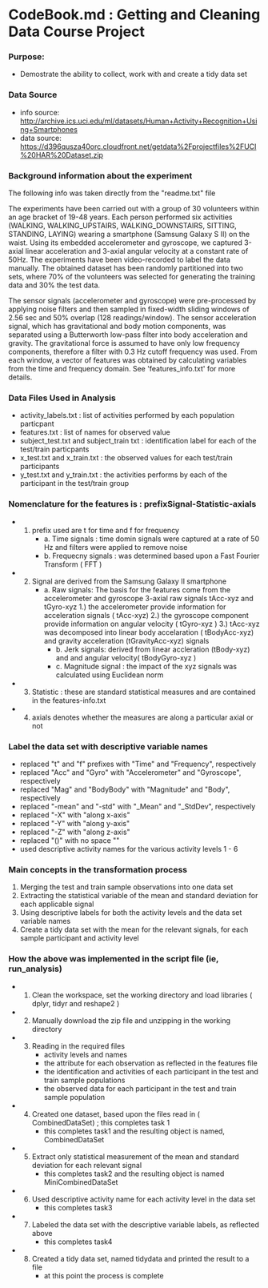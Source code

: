 
# CodeBook.md : Getting and Cleaning Data Course Project


### Purpose:
- Demostrate the ability to collect, work with and create a tidy data set

### Data Source
- info source:	http://archive.ics.uci.edu/ml/datasets/Human+Activity+Recognition+Using+Smartphones
- data source:	https://d396qusza40orc.cloudfront.net/getdata%2Fprojectfiles%2FUCI%20HAR%20Dataset.zip

### Background information about the experiment 
The  following info was taken directly from the "readme.txt" file

The experiments have been carried out with a group of 30 volunteers within an age bracket of 19-48 years. Each person performed six activities (WALKING, WALKING_UPSTAIRS, WALKING_DOWNSTAIRS, SITTING, STANDING, LAYING) wearing a smartphone (Samsung Galaxy S II) on the waist. Using its embedded accelerometer and gyroscope, we captured 3-axial linear acceleration and 3-axial angular velocity at a constant rate of 50Hz. The experiments have been video-recorded to label the data manually. The obtained dataset has been randomly partitioned into two sets, where 70% of the volunteers was selected for generating the training data and 30% the test data. 	

The sensor signals (accelerometer and gyroscope) were pre-processed by applying noise filters and then sampled in fixed-width sliding windows of 2.56 sec and 50% overlap (128 readings/window). The sensor acceleration signal, which has gravitational and body motion components, was separated using a Butterworth low-pass filter into body acceleration and gravity. The gravitational force is assumed to have only low frequency components, therefore a filter with 0.3 Hz cutoff frequency was used. From each window, a vector of features was obtained by calculating variables from the time and frequency domain. See 'features_info.txt' for more details. 										

### Data Files Used in Analysis
- activity_labels.txt : list of activities performed by each population particpant
- features.txt : list of names for observed value
- subject_test.txt and subject_train txt : identification label for each of the test/train particpants
- x_test.txt and x_train.txt : the observed values for each test/train participants
- y_test.txt and y_train.txt : the activities performs by each of the participant in the test/train group

### Nomenclature for the features is  : prefixSignal-Statistic-axials	
* 1. prefix used are t for time and f for frequency
     + a. Time signals : time domin signals were captured at a rate of 50 Hz and filters were applied to remove noise
     + b. Frequecny signals : was determined based upon a Fast Fourier Transform ( FFT )
* 2. Signal are derived from the Samsung Galaxy II smartphone   
     + a. Raw signals: The basis for the features come from the accelerometer and gyroscope 3-axial raw signals tAcc-xyz and tGyro-xyz
	      1.) the accelerometer provide information for acceleration signals ( tAcc-xyz)
	      2.) the gyroscope component provide information on angular velocity ( tGyro-xyz )
	      3.) tAcc-xyz was decomposed into linear body accelaration ( tBodyAcc-xyz) and gravity acceleration (tGravityAcc-xyz) signals
	   + b. Jerk  signals:  derived from linear accleration (tBody-xyz) and and angular velocity( tBodyGyro-xyz )
	   + c. Magnitude signal : the impact of the xyz signals was calculated using Euclidean norm
* 3. Statistic : these are standard statistical measures and are contained in the features-info.txt
* 4. axials denotes whether the measures are along a particular axial or not
 
### Label the data set with descriptive variable names	
-	replaced "t" and "f" prefixes with "Time" and "Frequency", respectively
-	replaced "Acc" and "Gyro" with "Accelerometer" and "Gyroscope", respectively
-	replaced "Mag" and "BodyBody" with "Magnitude" and "Body", respectively
-	replaced "-mean" and "-std" with "_Mean" and "_StdDev", respectively
-	replaced "-X" with "along x-axis"
-	replaced "-Y" with "along y-axis"
-	replaced "-Z" with "along z-axis"
-	replaced "()" with no space ""
-	used descriptive activity names for the various activity levels 1 - 6

### Main concepts in the transformation process	
1. Merging the test and train sample observations into one data set
2. Extracting the statistical variable of the mean and standard deviation for each applicable signal
3. Using descriptive labels for both the activity levels and the data set variable names
4. Create a tidy data set with the mean for the relevant signals, for each sample participant and activity level
	
### How the above was implemented in the script file (ie, run_analysis)	
* 1. Clean the workspace, set the working directory and load libraries ( dplyr, tidyr and reshape2 )
* 2. Manually download the zip file and unzipping in the working directory
* 3. Reading in the required files
      + activity levels and names
      + the attribute for each observation as reflected in the features file
      + the identification and activities of each participant in the test and train sample populations
      + the observed data for each participant in the test and train sample population
* 4. Created one dataset, based upon the files read in ( CombinedDataSet) ; this completes task 1
      + this completes task1 and the resulting object is named, CombinedDataSet
* 5. Extract only statistical measurement of the mean and standard deviation for each relevant signal
      + this completes task2 and the resulting object is named MiniCombinedDataSet
* 6. Used descriptive activity name for each activity level in the data set
      + this completes task3 
* 7. Labeled the data set with the descriptive variable labels, as reflected above
      + this completes task4
* 8. Created a tidy data set, named tidydata and printed the result to a file
      + at this point the process is complete



